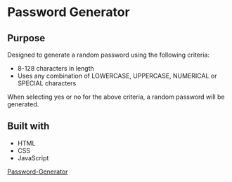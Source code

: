 # Password Generator

## Purpose
Designed to generate a random password using the following criteria:

* 8-128 characters in length
* Uses any combination of LOWERCASE, UPPERCASE, NUMERICAL or SPECIAL characters

When selecting yes or no for the above criteria, a random password will be generated.

## Built with

* HTML
* CSS
* JavaScript

[Password-Generator](https://jennyking0805.github.io/password-generator)

